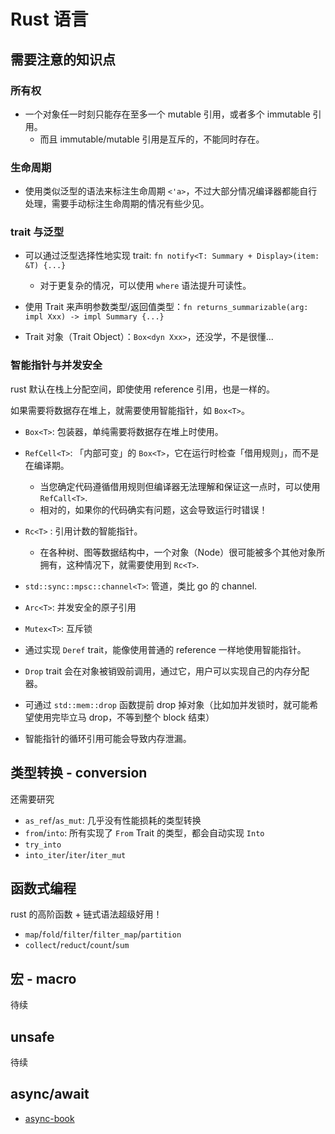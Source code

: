 # Rust 语言


## 需要注意的知识点

### 所有权

- 一个对象任一时刻只能存在至多一个 mutable 引用，或者多个 immutable 引用。
  - 而且 immutable/mutable 引用是互斥的，不能同时存在。

### 生命周期

- 使用类似泛型的语法来标注生命周期 `<'a>`，不过大部分情况编译器都能自行处理，需要手动标注生命周期的情况有些少见。

### trait 与泛型

- 可以通过泛型选择性地实现 trait: `fn notify<T: Summary + Display>(item: &T) {...}`
  - 对于更复杂的情况，可以使用 `where` 语法提升可读性。

- 使用 Trait 来声明参数类型/返回值类型：`fn returns_summarizable(arg: impl Xxx) -> impl Summary {...}`
- Trait 对象（Trait Object）：`Box<dyn Xxx>`，还没学，不是很懂...


### 智能指针与并发安全

rust 默认在栈上分配空间，即使使用 reference 引用，也是一样的。

如果需要将数据存在堆上，就需要使用智能指针，如 `Box<T>`。

- `Box<T>`: 包装器，单纯需要将数据存在堆上时使用。
- `RefCell<T>`: 「内部可变」的 `Box<T>`，它在运行时检查「借用规则」，而不是在编译期。
  - 当您确定代码遵循借用规则但编译器无法理解和保证这一点时，可以使用 `RefCall<T>`.
  - 相对的，如果你的代码确实有问题，这会导致运行时错误！

- `Rc<T>` : 引用计数的智能指针。
  - 在各种树、图等数据结构中，一个对象（Node）很可能被多个其他对象所拥有，这种情况下，就需要使用到 `Rc<T>`.

- `std::sync::mpsc::channel<T>`: 管道，类比 go 的 channel.
- `Arc<T>`: 并发安全的原子引用
- `Mutex<T>`: 互斥锁

- 通过实现 `Deref` trait，能像使用普通的 reference 一样地使用智能指针。
- `Drop` trait 会在对象被销毁前调用，通过它，用户可以实现自己的内存分配器。
- 可通过 `std::mem::drop` 函数提前 drop 掉对象（比如加并发锁时，就可能希望使用完毕立马 drop，不等到整个 block 结束）

- 智能指针的循环引用可能会导致内存泄漏。

## 类型转换 - conversion

还需要研究

- `as_ref`/`as_mut`: 几乎没有性能损耗的类型转换
- `from`/`into`: 所有实现了 `From` Trait 的类型，都会自动实现 `Into`
- `try_into`
- `into_iter`/`iter`/`iter_mut`


## 函数式编程

rust 的高阶函数 + 链式语法超级好用！

- `map`/`fold`/`filter`/`filter_map`/`partition`
- `collect`/`reduct`/`count`/`sum`


## 宏 - macro

待续

## unsafe


待续


## async/await

- [async-book](https://rust-lang.github.io/async-book/)
